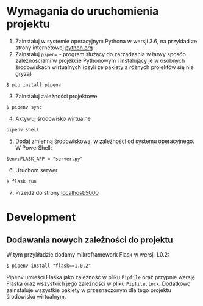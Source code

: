 # Wymagania do uruchomienia projektu

1. Zainstaluj w systemie operacyjnym Pythona w wersji 3.6, na przykład
  ze strony internetowej [python.org](https://www.python.org/downloads/)
2. Zainstaluj `pipenv` - program służący do zarządzania w łatwy sposób
  zależnościami w projekcie Pythonowym i instalujący je w osobnych środowiskach
  wirtualnych (czyli że pakiety z różnych projektów się nie gryzą)
  ```
  $ pip install pipenv
  ```
3. Zainstaluj zależności projektowe
  ```
  $ pipenv sync
  ```
4. Aktywuj środowisko wirtualne
  ```
  pipenv shell
  ```
5. Dodaj zmienną środowiskową, w zależności od systemu operacyjnego. W PowerShell:
  ```
  $env:FLASK_APP = "server.py"
  ```
6. Uruchom serwer
  ```
  $ flask run
  ```
7. Przejdź do strony [localhost:5000](localhost:5000)

# Development

## Dodawania nowych zależności do projektu

W tym przykładzie dodamy mikroframework Flask w wersji 1.0.2:
```
$ pipenv install "flask==1.0.2"
```
Pipenv umieści Flaska jako zależność w pliku `Pipfile` oraz przypnie wersję
Flaska oraz wszystkich jego zależności w pliku `Pipfile.lock`. Dodatkowo
zainstaluje wszystkie pakiety w przeznaczonym dla tego projektu środowisku
wirtualnym.
